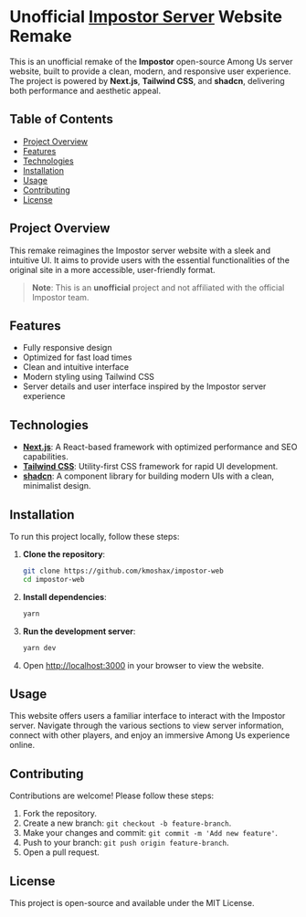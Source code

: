 # Unofficial [Impostor Server](https://github.com/Impostor/Impostor) Website Remake

This is an unofficial remake of the **Impostor** open-source Among Us server website, built to provide a clean, modern, and responsive user experience. The project is powered by **Next.js**, **Tailwind CSS**, and **shadcn**, delivering both performance and aesthetic appeal.

## Table of Contents
- [Project Overview](#project-overview)
- [Features](#features)
- [Technologies](#technologies)
- [Installation](#installation)
- [Usage](#usage)
- [Contributing](#contributing)
- [License](#license)

## Project Overview

This remake reimagines the Impostor server website with a sleek and intuitive UI. It aims to provide users with the essential functionalities of the original site in a more accessible, user-friendly format.

> **Note**: This is an **unofficial** project and not affiliated with the official Impostor team.

## Features
- Fully responsive design
- Optimized for fast load times
- Clean and intuitive interface
- Modern styling using Tailwind CSS
- Server details and user interface inspired by the Impostor server experience

## Technologies

- **[Next.js](https://nextjs.org/)**: A React-based framework with optimized performance and SEO capabilities.
- **[Tailwind CSS](https://tailwindcss.com/)**: Utility-first CSS framework for rapid UI development.
- **[shadcn](https://shadcn.dev/)**: A component library for building modern UIs with a clean, minimalist design.

## Installation

To run this project locally, follow these steps:

1. **Clone the repository**:
   ```bash
   git clone https://github.com/kmoshax/impostor-web
   cd impostor-web
   ```

2. **Install dependencies**:
   ```bash
   yarn
   ```

3. **Run the development server**:
   ```bash
   yarn dev
   ```

4. Open [http://localhost:3000](http://localhost:3000) in your browser to view the website.

## Usage

This website offers users a familiar interface to interact with the Impostor server. Navigate through the various sections to view server information, connect with other players, and enjoy an immersive Among Us experience online.

## Contributing

Contributions are welcome! Please follow these steps:

1. Fork the repository.
2. Create a new branch: `git checkout -b feature-branch`.
3. Make your changes and commit: `git commit -m 'Add new feature'`.
4. Push to your branch: `git push origin feature-branch`.
5. Open a pull request.

## License

This project is open-source and available under the MIT License.
